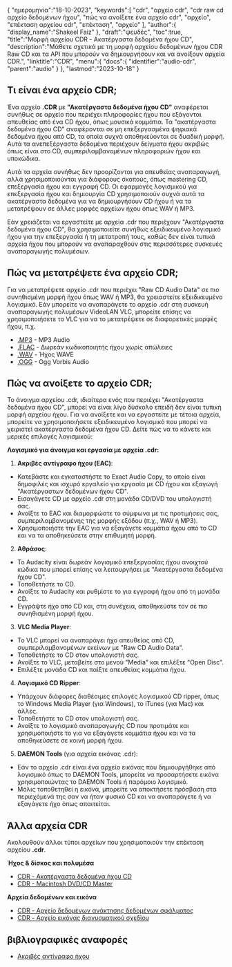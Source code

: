 {
"ημερομηνία":"18-10-2023",
   "keywords":[
"cdr",
"αρχείο cdr",
"cdr raw cd αρχείο δεδομένων ήχου",
"πώς να ανοίξετε ένα αρχείο cdr",
"αρχείο",
"επέκταση αρχείου cdr",
"επέκταση",
"αρχείο"
],
   "author":{
"display_name":"Shakeel Faiz"
},
"draft":"ψευδές",
"toc":true,
"title":"Μορφή αρχείου CDR - Ακατέργαστα δεδομένα ήχου CD",
   "description":"Μάθετε σχετικά με τη μορφή αρχείου δεδομένων ήχου CDR Raw CD και τα API που μπορούν να δημιουργήσουν και να ανοίξουν αρχεία CDR.",
"linktitle":"CDR",
   "menu":{
      "docs":{
         "identifier":"audio-cdr",
         "parent":"audio"
}
},
"lastmod":"2023-10-18"
}

## Τι είναι ένα αρχείο CDR;

Ένα αρχείο **.CDR** με **"Ακατέργαστα δεδομένα ήχου CD"** αναφέρεται συνήθως σε αρχείο που περιέχει πληροφορίες ήχου που εξάγονται απευθείας από ένα CD ήχου, όπως μουσικά κομμάτια. Τα "ακατέργαστα δεδομένα ήχου CD" αναφέρονται σε μη επεξεργασμένα ψηφιακά δεδομένα ήχου από CD, τα οποία συχνά αποθηκεύονται σε δυαδική μορφή. Αυτά τα ανεπεξέργαστα δεδομένα περιέχουν δείγματα ήχου ακριβώς όπως είναι στο CD, συμπεριλαμβανομένων πληροφοριών ήχου και υποκώδικα.

Αυτά τα αρχεία συνήθως δεν προορίζονται για απευθείας αναπαραγωγή, αλλά χρησιμοποιούνται για διάφορους σκοπούς, όπως mastering CD, επεξεργασία ήχου και εγγραφή CD. Οι εφαρμογές λογισμικού για επεξεργασία ήχου και δημιουργία CD χρησιμοποιούν συχνά αυτά τα ακατέργαστα δεδομένα για να δημιουργήσουν CD ήχου ή να τα μετατρέψουν σε άλλες μορφές αρχείων ήχου όπως WAV ή MP3.

Εάν χρειάζεται να εργαστείτε με αρχεία .cdr που περιέχουν "Ακατέργαστα δεδομένα ήχου CD", θα χρησιμοποιείτε συνήθως εξειδικευμένο λογισμικό ήχου για την επεξεργασία ή τη μετατροπή τους, καθώς δεν είναι τυπικά αρχεία ήχου που μπορούν να αναπαραχθούν στις περισσότερες συσκευές αναπαραγωγής πολυμέσων.

## Πώς να μετατρέψετε ένα αρχείο CDR;

Για να μετατρέψετε αρχείο .cdr που περιέχει "Raw CD Audio Data" σε πιο συνηθισμένη μορφή ήχου όπως WAV ή MP3, θα χρειαστείτε εξειδικευμένο λογισμικό. Εάν μπορείτε να αναπαράγετε το αρχείο .cdr στη συσκευή αναπαραγωγής πολυμέσων VideoLAN VLC, μπορείτε επίσης να χρησιμοποιήσετε το VLC για να το μετατρέψετε σε διαφορετικές μορφές ήχου, π.χ.

- [.MP3](/el/audio/mp3/) - MP3 Audio
- [.FLAC](/el/audio/flac/) - Δωρεάν κωδικοποιητής ήχου χωρίς απώλειες
- [.WAV](/el/audio/wav/) - Ήχος WAVE
- [.OGG](/el/audio/ogg/) - Ogg Vorbis Audio

## Πώς να ανοίξετε το αρχείο CDR;

Το άνοιγμα αρχείου .cdr, ιδιαίτερα ενός που περιέχει "Ακατέργαστα δεδομένα ήχου CD", μπορεί να είναι λίγο δύσκολο επειδή δεν είναι τυπική μορφή αρχείου ήχου. Για να ανοίξετε και να εργαστείτε με τέτοια αρχεία, μπορείτε να χρησιμοποιήσετε εξειδικευμένο λογισμικό που μπορεί να χειριστεί ακατέργαστα δεδομένα ήχου CD. Δείτε πώς να το κάνετε και μερικές επιλογές λογισμικού:

**Λογισμικό για άνοιγμα και εργασία με αρχεία .cdr:**

1. **Ακριβές αντίγραφο ήχου (EAC)**:
    





- Κατεβάστε και εγκαταστήστε το Exact Audio Copy, το οποίο είναι δημοφιλές και ισχυρό εργαλείο για εργασία με CD ήχου και εξαγωγή "Ακατέργαστων δεδομένων ήχου CD".
- Εισαγάγετε CD με αρχείο .cdr στη μονάδα CD/DVD του υπολογιστή σας.
- Ανοίξτε το EAC και διαμορφώστε το σύμφωνα με τις προτιμήσεις σας, συμπεριλαμβανομένης της μορφής εξόδου (π.χ., WAV ή MP3).
- Χρησιμοποιήστε την EAC για να εξαγάγετε κομμάτια ήχου από το CD και να τα αποθηκεύσετε στην επιθυμητή μορφή.
2. **Αθράσος**:
    





- Το Audacity είναι δωρεάν λογισμικό επεξεργασίας ήχου ανοιχτού κώδικα που μπορεί επίσης να λειτουργήσει με "Ακατέργαστα δεδομένα ήχου CD".
- Τοποθετήστε το CD.
- Ανοίξτε το Audacity και ρυθμίστε το για εγγραφή ήχου από τη μονάδα CD.
- Εγγράψτε ήχο από CD και, στη συνέχεια, αποθηκεύστε τον σε πιο συνηθισμένη μορφή ήχου.
3. **VLC Media Player**:
    





- Το VLC μπορεί να αναπαράγει ήχο απευθείας από CD, συμπεριλαμβανομένων εκείνων με "Raw CD Audio Data".
- Τοποθετήστε το CD στον υπολογιστή σας.
- Ανοίξτε το VLC, μεταβείτε στο μενού "Media" και επιλέξτε "Open Disc".
- Επιλέξτε μονάδα CD και παίξτε απευθείας κομμάτια ήχου.
4. **Λογισμικό CD Ripper**:
    





- Υπάρχουν διάφορες διαθέσιμες επιλογές λογισμικού CD ripper, όπως το Windows Media Player (για Windows), το iTunes (για Mac) και άλλες.
- Τοποθετήστε το CD στον υπολογιστή σας.
- Ανοίξτε το λογισμικό αναπαραγωγής CD που προτιμάτε και χρησιμοποιήστε το για να εξαγάγετε κομμάτια ήχου και να τα αποθηκεύσετε σε κοινή μορφή ήχου.
5. **DAEMON Tools** (για αρχεία εικόνας .cdr):
    





- Εάν το αρχείο .cdr είναι ένα αρχείο εικόνας που δημιουργήθηκε από λογισμικό όπως το DAEMON Tools, μπορείτε να προσαρτήσετε εικόνα χρησιμοποιώντας το DAEMON Tools ή παρόμοιο λογισμικό.
- Μόλις τοποθετηθεί η εικόνα, μπορείτε να αποκτήσετε πρόσβαση στα περιεχόμενά της σαν να ήταν φυσικό CD και να αναπαράγετε ή να εξαγάγετε ήχο όπως απαιτείται.

## Άλλα αρχεία CDR

Ακολουθούν άλλοι τύποι αρχείων που χρησιμοποιούν την επέκταση αρχείου **.cdr**.

**Ήχος & δίσκος και πολυμέσα**
- [CDR - Ακατέργαστα δεδομένα ήχου CD](/el/audio/cdr/)
- [CDR - Macintosh DVD/CD Master](/el/disc-and-media/cdr/)

**Αρχεία δεδομένων και εικόνα**
- [CDR - Αρχείο δεδομένων ανάκτησης δεδομένων σφάλματος](/el/data/cdr-crash/)
- [CDR - Αρχείο εικόνας διανυσματικού σχεδίου](/el/image/cdr/)

## βιβλιογραφικές αναφορές
* [Ακριβές αντίγραφο ήχου](https://en.wikipedia.org/wiki/Exact_Audio_Copy)

